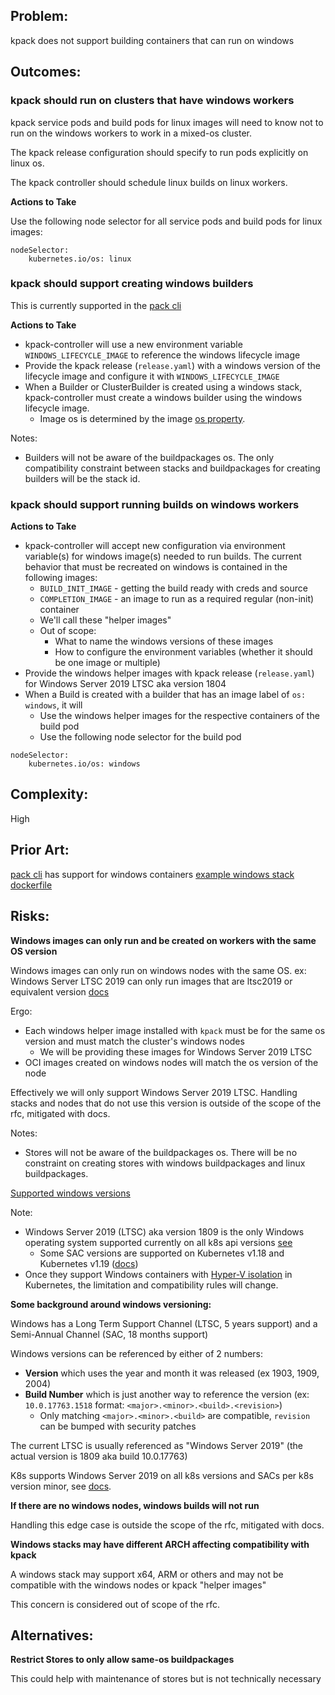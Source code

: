 ## Problem:

kpack does not support building containers that can run on windows

## Outcomes:

### kpack should run on clusters that have windows workers

kpack service pods and build pods for linux images will need to know not to run on the windows workers to work in a mixed-os cluster.

The kpack release configuration should specify to run pods explicitly on linux os.

The kpack controller should schedule linux builds on linux workers.

**Actions to Take**

Use the following node selector for all service pods and build pods for linux images:

```
nodeSelector:
    kubernetes.io/os: linux
```

### kpack should support creating windows builders

This is currently supported in the [pack cli](https://github.com/buildpacks/pack/issues/469)

**Actions to Take**

- kpack-controller will use a new environment variable `WINDOWS_LIFECYCLE_IMAGE` to reference the windows lifecycle image
- Provide the kpack release (`release.yaml`) with a windows version of the lifecycle image and configure it with `WINDOWS_LIFECYCLE_IMAGE`
- When a Builder or ClusterBuilder is created using a windows stack, kpack-controller must create a windows builder using the windows lifecycle image.
    - Image os is determined by the image [os property](https://github.com/opencontainers/image-spec/blob/master/config.md#:~:text=os%20string).

Notes:

- Builders will not be aware of the buildpackages os. The only compatibility constraint between stacks and buildpackages for creating builders will be the stack id.

### kpack should support running builds on windows workers

**Actions to Take**

- kpack-controller will accept new configuration via environment variable(s) for windows image(s) needed to run builds. The current behavior that must be recreated on windows is contained in the following images:
    - `BUILD_INIT_IMAGE` - getting the build ready with creds and source
    - `COMPLETION_IMAGE` - an image to run as a required regular (non-init) container
    - We'll call these "helper images"
    - Out of scope:
        - What to name the windows versions of these images
        - How to configure the environment variables (whether it should be one image or multiple)
- Provide the windows helper images with kpack release (`release.yaml`) for Windows Server 2019 LTSC aka version 1804
- When a Build is created with a builder that has an image label of `os: windows`, it will
    - Use the windows helper images for the respective containers of the build pod
    - Use the following node selector for the build pod

 ```
 nodeSelector:
     kubernetes.io/os: windows
 ```

## Complexity:

High

## Prior Art:

[pack cli](https://github.com/buildpacks/pack) has support for windows containers
[example windows stack dockerfile](https://github.com/buildpacks/samples/blob/main/stacks/dotnet-framework-1809/build/Dockerfile)

## Risks:

**Windows images can only run and be created on workers with the same OS version**

Windows images can only run on windows nodes with the same OS. ex: Windows Server LTSC 2019 can only run images that are ltsc2019 or equivalent version [docs](https://docs.microsoft.com/en-us/virtualization/windowscontainers/deploy-containers/version-compatibility?tabs=windows-server-2019%2Cwindows-10-20H2#:~:text=Supports%20process%20isolation)

Ergo:

- Each windows helper image installed with `kpack` must be for the same os version and must match the cluster's windows nodes
    - We will be providing these images for Windows Server 2019 LTSC
- OCI images created on windows nodes will match the os version of the node

Effectively we will only support Windows Server 2019 LTSC. Handling stacks and nodes that do not use this version is outside of the scope of the rfc, mitigated with docs.

Notes:
- Stores will not be aware of the buildpackages os. There will be no constraint on creating stores with windows buildpackages and linux buildpackages.

[Supported windows versions](https://kubernetes.io/docs/setup/production-environment/windows/intro-windows-in-kubernetes/#windows-os-version-support)

Note:
- Windows Server 2019 (LTSC) aka version 1809 is the only Windows operating system supported currently on all k8s api versions [see](https://kubernetes.io/docs/setup/production-environment/windows/intro-windows-in-kubernetes/#windows-containers-in-kubernetes)
    - Some SAC versions are supported on Kubernetes v1.18 and Kubernetes v1.19 ([docs](https://kubernetes.io/docs/setup/production-environment/windows/intro-windows-in-kubernetes/#windows-os-version-support))
- Once they support Windows containers with [Hyper-V isolation](https://kubernetes.io/docs/setup/production-environment/windows/intro-windows-in-kubernetes/#hyper-v-isolation) in Kubernetes, the limitation and compatibility rules will change.

**Some background around windows versioning:**

Windows has a Long Term Support Channel (LTSC, 5 years support) and a Semi-Annual Channel (SAC, 18 months support)

Windows versions can be referenced by either of 2 numbers:
- **Version** which uses the year and month it was released (ex 1903, 1909, 2004)
- **Build Number** which is just another way to reference the version (ex: `10.0.17763.1518` format: `<major>.<minor>.<build>.<revision>`)
    - Only matching `<major>.<minor>.<build>` are compatible, `revision` can be bumped with security patches

The current LTSC is usually referenced as "Windows Server 2019" (the actual version is 1809 aka build 10.0.17763)

K8s supports Windows Server 2019 on all k8s versions and SACs per k8s version minor, see [docs](https://kubernetes.io/docs/setup/production-environment/windows/intro-windows-in-kubernetes/#windows-os-version-support).

**If there are no windows nodes, windows builds will not run**

Handling this edge case is outside the scope of the rfc, mitigated with docs.

**Windows stacks may have different ARCH affecting compatibility with kpack**

A windows stack may support x64, ARM or others and may not be compatible with the windows nodes or kpack "helper images"

This concern is considered out of scope of the rfc.

## Alternatives:

**Restrict Stores to only allow same-os buildpackages**

This could help with maintenance of stores but is not technically necessary

